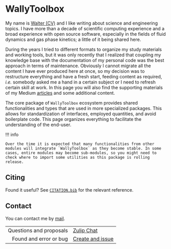 # WallyToolbox

My name is [Walter (CV)](https://github.com/wallytutor/WallyToolbox.jl/tree/main/data/curriculum/curriculum.pdf) and I like writing about science and engineering topics. I have more than a decade of scientific computing experience and a broad experience with open source software, especially in the fields of fluid dynamics and gas phase kinetics; a little of it being shared here.

During the years I tried to different formats to organize my study materials and working tools, but it was only recently that I realized that coupling my knowledge base with the documentation of my personal code was the best approach in terms of maintenance. Obviously I cannot migrate all the content I have ever produced here at once, so my decision was to restructure everything and have a fresh start, feeding content as required, *i.e.* somebody asked me a hand in a certain subject or I need to refresh certain skill at work. In this page you will also find the supporting materials of my Medium [articles](https://medium.com/@waltermateriais) and some additional content.

The core package of `WallyToolbox` ecosystem provides shared functionalities and types that are used in more specialized packages. This allows for standardization of interfaces, employed quantities, and avoid boilerplate code. This page organizes everything to facilitate the understanding of the end-user.

!!! info

    Over the time it is expected that many functionalities from other modules will integrate `WallyToolbox` as they become stable. In some cases, entire modules may become sub-modules, so you might need to check where to import some utilities as this package is rolling release.

## Citing

Found it useful? See [`CITATION.bib`](https://github.com/wallytutor/WallyToolbox.jl/blob/main/CITATION.bib) for the relevant reference.

## Contact

You can contact me by [mail](mailto:walter.dalmazsilva.manager@gmail.com).

|                         |      |
| ----------------------: | :--- |
  Questions and proposals | [Zulip Chat](https://wallytutor.zulipchat.com)
  Found and error or bug  | [Create and issue](https://github.com/wallytutor/WallyToolbox.jl/issues)